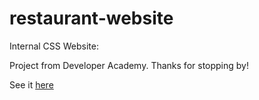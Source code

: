 # restaurant-website

Internal CSS Website:

Project from Developer Academy. 
Thanks for stopping by!

See it [here](https://vladik178.github.io/restaurant-website/)
